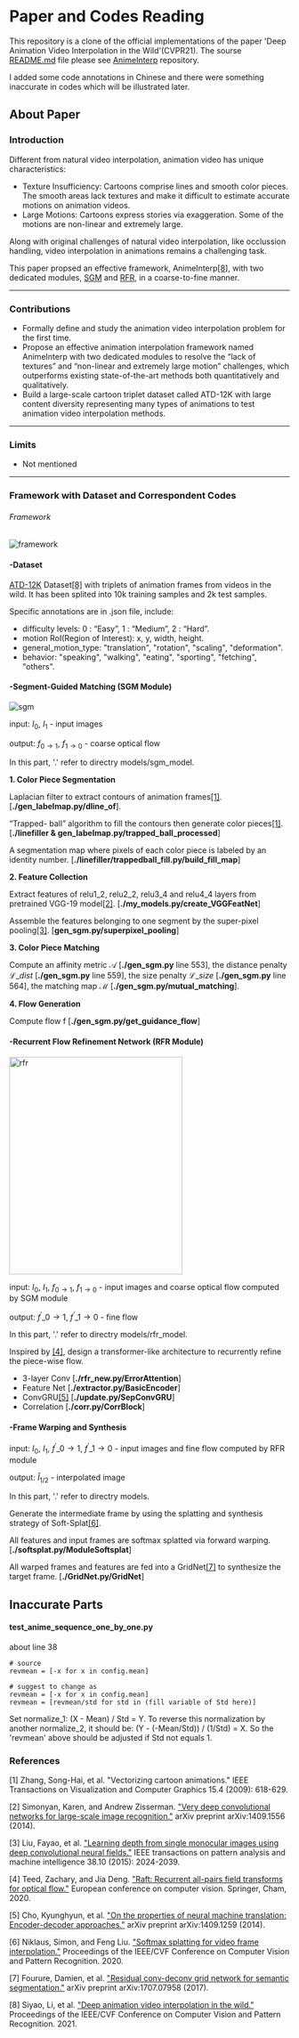 # Paper and Codes Reading #
This repository is a clone of the official implementations of the paper 'Deep Animation Video Interpolation in the Wild'(CVPR21). The sourse [README.md](https://github.com/lisiyao21/AnimeInterp#readme) file please see [AnimeInterp](https://github.com/lisiyao21/AnimeInterp) repository.

I added some code annotations in Chinese and there were something inaccurate in codes which will be illustrated later.

## About Paper ##

### Introduction ###

Different from natural video interpolation, animation video has unique characteristics:

- Texture Insufficiency: Cartoons comprise lines and smooth color pieces. The smooth areas lack textures and make it difficult to estimate accurate motions on animation videos.
- Large Motions: Cartoons express stories via exaggeration. Some of the motions are non-linear and extremely large.

Along with original challenges of natural video interpolation, like occlussion handling, video interpolation in animations remains a challenging task.

This paper propsed an effective framework, AnimeInterp[[8]](#references), with two dedicated modules, [SGM](#-segment-guided-matching-sgm-module) and [RFR](#-recurrent-flow-refinement-network-rfr-module), in a coarse-to-fine manner.

---------------
### Contributions ###

- Formally define and study the animation video interpolation problem for the first time.
- Propose an effective animation interpolation framework named AnimeInterp with two dedicated modules to resolve the “lack of textures” and “non-linear and extremely large motion” challenges, which outperforms existing state-of-the-art methods both quantitatively and qualitatively.
- Build a large-scale cartoon triplet dataset called ATD-12K with large content diversity representing many types of animations to test animation video interpolation methods.

---------------
### Limits ###
- Not mentioned 

---------------
### Framework with Dataset and Correspondent Codes ###
###### Framework ######

![framework](https://github.com/chenqiann/AnimeInterp-Reading/blob/main/figs/framework.png)

#### -Dataset ####
[ATD-12K](https://drive.google.com/file/d/1XBDuiEgdd6c0S4OXLF4QvgSn_XNPwc-g/view) Dataset[[8]](#references) with triplets of animation frames from videos in the wild. It has been splited into 10k training samples and 2k test samples. 

Specific annotations are in .json file, include:

- difficulty levels: 0 : “Easy”, 1 : “Medium”, 2 :  “Hard”.
- motion RoI(Region of Interest): x, y, width, height.
- general\_motion\_type: "translation", "rotation", "scaling", "deformation".
- behavior: "speaking", "walking", "eating", "sporting",
"fetching", "others".

#### -Segment-Guided Matching (SGM Module) ####

![sgm](https://github.com/chenqiann/AnimeInterp-Reading/blob/main/figs/sgm_module.png)

input: $I_{0}$, $I_{1}$ - input images

output: $f_{0\rightarrow1}$, $f_{1\rightarrow0}$ - coarse optical flow

In this part, '.' refer to directry models/sgm\_model.


**1. Color Piece Segmentation**

Laplacian filter to extract contours of animation frames[[1]](#references).
[**./gen\_labelmap.py/dline\_of**].

 “Trapped-
ball” algorithm to fill the contours then generate color pieces[[1]](#references). [**./linefiller & gen\_labelmap.py/trapped\_ball\_processed**]

A segmentation map where pixels
of each color piece is labeled by an identity number. [**./linefiller/trappedball\_fill.py/build\_fill\_map**]

**2. Feature Collection**

Extract features of relu1\_2, relu2\_2, relu3\_4 and relu4\_4 layers from pretrained VGG-19 model[[2]](#references). [**./my\_models.py/create\_VGGFeatNet**]

Assemble the features belonging to one segment by
the super-pixel pooling[[3]](#references). [**gen\_sgm.py/superpixel\_pooling**]

**3. Color Piece Matching**

Compute an affinity metric $\mathcal{A}$ [**./gen\_sgm.py** line 553], the distance penalty $\mathcal{L}\_{dist}$ [**./gen\_sgm.py** line 559], the size penalty $\mathcal{L}\_{size}$ [**./gen\_sgm.py** line 564], the matching map $\mathcal{M}$ [**./gen\_sgm.py/mutual\_matching**].


**4. Flow Generation**

Compute flow f [**./gen\_sgm.py/get\_guidance\_flow**]


#### -Recurrent Flow Refinement Network (RFR Module) ####

<img src="https://github.com/chenqiann/AnimeInterp-Reading/blob/main/figs/rfr_module.png" alt="rfr" width="311" height="391" align="bottom" />

input: $I_{0}$, $I_{1}$, $f_{0\rightarrow1}$, $f_{1\rightarrow0}$ - input images and coarse optical flow computed by SGM module

output: $f^{'}\_{0\rightarrow1}$, $f^{’}\_{1\rightarrow0}$ - fine flow

In this part, '.' refer to directry models/rfr\_model.

Inspired by [[4]](#references), design a transformer-like architecture to recurrently refine the piece-wise flow.

- 3-layer Conv [**./rfr\_new.py/ErrorAttention**]
- Feature Net [**./extractor.py/BasicEncoder**]
- ConvGRU[[5]](#references) [**./update.py/SepConvGRU**]
- Correlation [**./corr.py/CorrBlock**]


#### -Frame Warping and Synthesis ####

input: $I_{0}$, $I_{1}$, $f^{'}\_{0\rightarrow1}$, $f^{'}\_{1\rightarrow0}$ - input images and fine flow computed by RFR module

output: $\hat{I}_{1/2}$ - interpolated image

In this part, '.' refer to directry models.

Generate the intermediate frame by using the splatting and synthesis strategy of Soft-Splat[[6]](#references).

All features and input frames are softmax splatted via forward warping. [**./softsplat.py/ModuleSoftsplat**]

All warped frames and features are fed into a GridNet[[7]](#references) to synthesize the target frame. [**./GridNet.py/GridNet**]


## Inaccurate Parts ##

#### test\_anime\_sequence\_one\_by\_one.py ####
about line 38

    # source
	revmean = [-x for x in config.mean]

	# suggest to change as
	revmean = [-x for x in config.mean]
	revmean = [revmean/std for std in (fill variable of Std here)]

Set normalize\_1: (X - Mean) / Std = Y. To reverse this normalization by another normalize\_2, it should be: (Y - (-Mean/Std)) / (1/Std) = X. So the 'revmean' above should be adjusted if Std not equals 1.

### References ###

[1] Zhang, Song-Hai, et al. "Vectorizing cartoon animations." IEEE Transactions on Visualization and Computer Graphics 15.4 (2009): 618-629.

[2] Simonyan, Karen, and Andrew Zisserman. ["Very deep convolutional networks for large-scale image recognition."](https://arxiv.org/pdf/1409.1556.pdf%E3%80%82) arXiv preprint arXiv:1409.1556 (2014).

[3] Liu, Fayao, et al. ["Learning depth from single monocular images using deep convolutional neural fields."](https://arxiv.org/pdf/1502.07411) IEEE transactions on pattern analysis and machine intelligence 38.10 (2015): 2024-2039.

[4] Teed, Zachary, and Jia Deng. ["Raft: Recurrent all-pairs field transforms for optical flow."](https://arxiv.org/pdf/2003.12039) European conference on computer vision. Springer, Cham, 2020.

[5] Cho, Kyunghyun, et al. ["On the properties of neural machine translation: Encoder-decoder approaches."](https://arxiv.org/pdf/1409.1259.pdf?ref=https://githubhelp.com) arXiv preprint arXiv:1409.1259 (2014).

[6] Niklaus, Simon, and Feng Liu. ["Softmax splatting for video frame interpolation."](http://openaccess.thecvf.com/content_CVPR_2020/papers/Niklaus_Softmax_Splatting_for_Video_Frame_Interpolation_CVPR_2020_paper.pdf) Proceedings of the IEEE/CVF Conference on Computer Vision and Pattern Recognition. 2020.

[7] Fourure, Damien, et al. ["Residual conv-deconv grid network for semantic segmentation."](https://arxiv.org/pdf/1707.07958.pdf?ref=https://githubhelp.com) arXiv preprint arXiv:1707.07958 (2017).

[8] Siyao, Li, et al. ["Deep animation video interpolation in the wild."](http://openaccess.thecvf.com/content/CVPR2021/papers/Siyao_Deep_Animation_Video_Interpolation_in_the_Wild_CVPR_2021_paper.pdf) Proceedings of the IEEE/CVF Conference on Computer Vision and Pattern Recognition. 2021.

